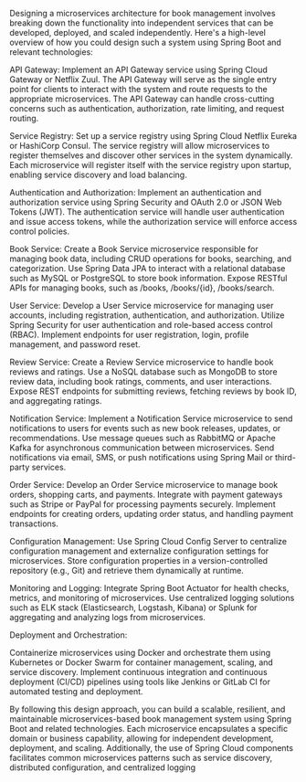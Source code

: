 Designing a microservices architecture for book management involves breaking down the functionality into independent services that can be developed, deployed, and scaled independently. Here's a high-level overview of how you could design such a system using Spring Boot and relevant technologies:

API Gateway:
    Implement an API Gateway service using Spring Cloud Gateway or Netflix Zuul. The API Gateway will serve as the single entry point for clients to interact with the system and route requests to the appropriate microservices.
    The API Gateway can handle cross-cutting concerns such as authentication, authorization, rate limiting, and request routing.

Service Registry:
    Set up a service registry using Spring Cloud Netflix Eureka or HashiCorp Consul. The service registry will allow microservices to register themselves and discover other services in the system dynamically.
    Each microservice will register itself with the service registry upon startup, enabling service discovery and load balancing.

Authentication and Authorization:
    Implement an authentication and authorization service using Spring Security and OAuth 2.0 or JSON Web Tokens (JWT).
    The authentication service will handle user authentication and issue access tokens, while the authorization service will enforce access control policies.

Book Service:
    Create a Book Service microservice responsible for managing book data, including CRUD operations for books, searching, and categorization.
    Use Spring Data JPA to interact with a relational database such as MySQL or PostgreSQL to store book information.
    Expose RESTful APIs for managing books, such as /books, /books/{id}, /books/search.

User Service:
    Develop a User Service microservice for managing user accounts, including registration, authentication, and authorization.
    Utilize Spring Security for user authentication and role-based access control (RBAC).
    Implement endpoints for user registration, login, profile management, and password reset.

Review Service:
    Create a Review Service microservice to handle book reviews and ratings.
    Use a NoSQL database such as MongoDB to store review data, including book ratings, comments, and user interactions.
    Expose REST endpoints for submitting reviews, fetching reviews by book ID, and aggregating ratings.

Notification Service:
    Implement a Notification Service microservice to send notifications to users for events such as new book releases, updates, or recommendations.
    Use message queues such as RabbitMQ or Apache Kafka for asynchronous communication between microservices.
    Send notifications via email, SMS, or push notifications using Spring Mail or third-party services.

Order Service:
    Develop an Order Service microservice to manage book orders, shopping carts, and payments.
    Integrate with payment gateways such as Stripe or PayPal for processing payments securely.
    Implement endpoints for creating orders, updating order status, and handling payment transactions.

Configuration Management:
    Use Spring Cloud Config Server to centralize configuration management and externalize configuration settings for microservices.
    Store configuration properties in a version-controlled repository (e.g., Git) and retrieve them dynamically at runtime.

Monitoring and Logging:
    Integrate Spring Boot Actuator for health checks, metrics, and monitoring of microservices.
    Use centralized logging solutions such as ELK stack (Elasticsearch, Logstash, Kibana) or Splunk for aggregating and analyzing logs from microservices.

Deployment and Orchestration:

Containerize microservices using Docker and orchestrate them using Kubernetes or Docker Swarm for container management, scaling, and service discovery.
Implement continuous integration and continuous deployment (CI/CD) pipelines using tools like Jenkins or GitLab CI for automated testing and deployment.

By following this design approach, you can build a scalable, resilient, and maintainable microservices-based book management system using Spring Boot and related technologies. Each microservice encapsulates a specific domain or business capability, allowing for independent development, deployment, and scaling. Additionally, the use of Spring Cloud components facilitates common microservices patterns such as service discovery, distributed configuration, and centralized logging